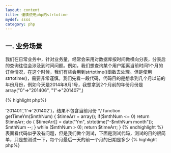 ```yaml
---
layout: content
title: 谨慎使用php的strtotime
mydef: ssss
category: php
---
```


## 一. 业务场景

我们在日常业务中，针对业务量，经常会采用对数据库按时间做横向分表，分表后的查询往往会涉及到时间问题。例如，我们想查询某个用户距离当前时间1个月的订单情况，在这个时候，我们有些会用到strtotime()函数去处理。但是使用strtotime()，需要非常谨慎。我们先看一段代码，代码目的是想拿到几个月以前的年份月份，例如今天是2014年8月1号，我想拿到2个月前的年份月份是 array("0"=>"201406", "1"=>"201407",)

{% highlight php%} 
<?php
/*
*$mthNum 几月以前
* return like array('0'=>'201401','1'=>'201402')，结果不包含当前月份
*/
function getTimeYm($mthNum)
{
    $timeArr = array();
    if($mthNum <= 0)
        return $timeArr;
    
    do {
        $timeArr[] = date("Ym", strtotime("-$mthNum month"));
        $mthNum --;
    } while ($mthNum > 0);

    return $timeArr;
}
{% endhighlight %} 

表面看代码似乎没有问题，但是我们做个测试，下面是测试代码，测试的目的很简单，只是想测试一下，每个月最后一天的前一个月的日期是多少
{% highlight php%} 
<?php
$dateArr = array(
    "2014-01-31    00:00:00 -1 month",
    "2014-02-28    00:00:00 -1 month",
    "2014-03-31    00:00:00 -1 month",
    "2014-04-30    00:00:00 -1 month",
    "2014-05-31    00:00:00 -1 month",
    "2014-06-30    00:00:00 -1 month",
    "2014-07-31    00:00:00 -1 month",
    "2014-08-31    00:00:00 -1 month",
    "2014-09-30    00:00:00 -1 month",
    "2014-10-31    00:00:00 -1 month",
    "2014-11-30    00:00:00 -1 month",
    "2014-12-31    00:00:00 -1 month",
);

foreach ($dateArr as $val) {
    $time = strtotime($val);
    echo $val . " is:" . date("Y-m-d", $time). "\r\n";
}

{% endhighlight %} 

{% highlight bash%} 
2014-01-31  00:00:00 -1 month is:2013-12-31
2014-02-28  00:00:00 -1 month is:2014-01-28
2014-03-31  00:00:00 -1 month is:2014-03-03
2014-04-30  00:00:00 -1 month is:2014-03-30
2014-05-31  00:00:00 -1 month is:2014-05-01
2014-06-30  00:00:00 -1 month is:2014-05-30
2014-07-31  00:00:00 -1 month is:2014-07-01
2014-08-31  00:00:00 -1 month is:2014-07-31
2014-09-30  00:00:00 -1 month is:2014-08-30
2014-10-31  00:00:00 -1 month is:2014-10-01
2014-11-30  00:00:00 -1 month is:2014-10-30
2014-12-31  00:00:00 -1 month is:2014-12-01
{% endhighlight %} 

我们看一下测试结果，从测试结果中，我们发现我们忽略了每个月天数不同，那么strtotime()会带来不一样的结果，通过这个我们发现原来strtotime("-$n month")是这样计算的 (注：strtotime("-$n month")，第二个参数省略，第二个参数表示距离的时间，省略表示当前时间), 那么如果这样的话，我们怎么用strtotime("-$n month")处理我们的需求呢？ 下面提供一段手写代码供参考

{% highlight php%} 
/****************
*解决两个时间段之间的年月
* $btm, $etm 是unix时间戳
*****************/
function getTimeDis($btm, $etm)
{
    $resArr = array();
    if($etm < $btm)
        return $resArr;

    //将btm和etm都转成每月1号
    $btmc = strtotime(date("Y-m-01 00:00:00", $btm));
    $etmc = strtotime(date("Y-m-01 00:00:00", $etm));


    $flag = 0; //时间差标识符
    $resArr[] = date("Ym", $etmc);

    while(1) {
        $flag ++;
        $compTime = strtotime("-{$flag} month",  $etmc);
        if($compTime < $btm)
            break;

        $resArr[] = date("Ym", $compTime);
    }

    return array_unique($resArr);
}
{% endhighlight %} 

## 二. 深入研究
